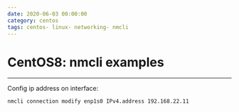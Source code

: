 ```yaml
--- 
date: 2020-06-03 00:00:00
category: centos
tags: centos- linux- networking- nmcli
---
```


# CentOS8: nmcli examples
***
Config ip address on interface:

    nmcli connection modify enp1s0 IPv4.address 192.168.22.11
